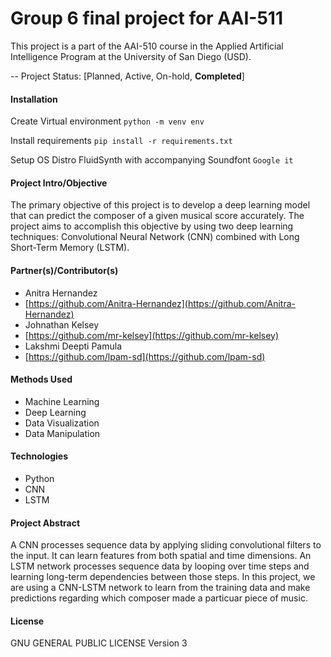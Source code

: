 # Group 6 final project for AAI-511

This project is a part of the AAI-510 course in the Applied Artificial Intelligence Program at the University of San Diego (USD).

-- Project Status: [Planned, Active, On-hold, **Completed**]

#### Installation
Create Virtual environment
`python -m venv env`

Install requirements
`pip install -r requirements.txt`

Setup OS Distro FluidSynth with accompanying Soundfont
`Google it`

#### Project Intro/Objective
The primary objective of this project is to develop a deep learning model that can predict the composer of a given musical score accurately. The project aims to accomplish this objective by using two deep learning techniques: Convolutional Neural Network (CNN) combined with Long Short-Term Memory (LSTM).

#### Partner(s)/Contributor(s)
* Anitra Hernandez
* [https://github.com/Anitra-Hernandez](https://github.com/Anitra-Hernandez)
* Johnathan Kelsey
* [https://github.com/mr-kelsey](https://github.com/mr-kelsey)
* Lakshmi Deepti Pamula
* [https://github.com/lpam-sd](https://github.com/lpam-sd)

#### Methods Used
* Machine Learning
* Deep Learning
* Data Visualization
* Data Manipulation

#### Technologies
* Python
* CNN
* LSTM

#### Project Abstract
A CNN processes sequence data by applying sliding convolutional filters to the input. It can learn features from both spatial and time dimensions. An LSTM network processes sequence data by looping over time steps and learning long-term dependencies between those steps. In this project, we are using a CNN-LSTM network to learn from the training data and make predictions regarding which composer made a particuar piece of music.

#### License
GNU GENERAL PUBLIC LICENSE Version 3
